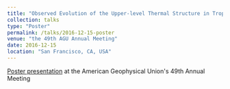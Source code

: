 ```yaml
---
title: "Observed Evolution of the Upper-level Thermal Structure in Tropical Cyclones"
collection: talks
type: "Poster"
permalink: /talks/2016-12-15-poster
venue: "the 49th AGU Annual Meeting"
date: 2016-12-15
location: "San Francisco, CA, USA"
---
```


[Poster presentation](https://agu.confex.com/agu/fm16/meetingapp.cgi/Paper/178067) at the American Geophysical Union's 49th Annual Meeting
